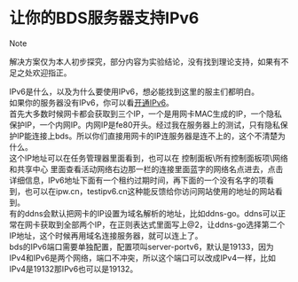 # 让你的BDS服务器支持IPv6
> [!NOTE]
> 解决方案仅为本人初步探究，部分内容为实验结论，没有找到理论支持，如果有不足之处欢迎指正。

IPv6是什么，以及为什么要使用IPv6，想必能找到这里的服主们都明白。  
如果你的服务器没有IPv6，你可以看[开通IPv6](../network/ipv6/start.md)。  
首先大多数时候网卡都会获取到三个IP，一个是用网卡MAC生成的IP，一个隐私保护IP，一个内网IP。内网IP是fe80开头。经过我在服务器上的测试，只有隐私保护IP能连接上bds。所以你们直接用网卡的IP连服务器是连不上的，这个不清楚为什么。  
这个IP地址可以在任务管理器里面看到，也可以在 控制面板\所有控制面板项\网络和共享中心 里面查看活动网络右边那一栏的连接里面蓝字的网络名点进去，点击详细信息，IPv6地址下面有一个租约过期时间，再下面的一个没有名字的项看到，也可以在ipw.cn，testipv6.cn这种能反馈给你访问网站使用的地址的网站看到。  
有的ddns会默认把网卡的IP设置为域名解析的地址，比如ddns-go。ddns可以正常在网卡获取到全部两个IP，在正则表达式里面写上@2，让ddns-go选择第二个IP地址，这个时候再用域名连接服务器，就可以连上了。  
bds的IPv6端口需要单独配置，配置项叫server-portv6，默认是19133，因为IPv4和IPv6是两个网络，端口不冲突，所以这个端口可以改成IPv4一样，比如IPv4是19132那IPv6也可以是19132。  
